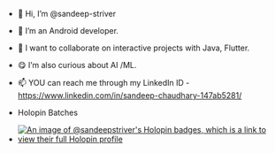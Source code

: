 - 👋 Hi, I’m @sandeep-striver
- 👀 I’m an  Android developer.
- 💞️ I want to collaborate on interactive projects with Java, Flutter.
- 😋 I’m also curious about AI /ML.
- 📫 YOU can reach me through my LinkedIn ID - https://www.linkedin.com/in/sandeep-chaudhary-147ab5281/

- Holopin Batches
  
- [![An image of @sandeepstriver's Holopin badges, which is a link to view their full Holopin profile](https://holopin.me/sandeepstriver)](https://holopin.io/@sandeepstriver)

<!---
sandeep-striver/sandeep-striver is a ✨ special ✨ repository because its `README.md` (this file) appears on your GitHub profile.
You can click the Preview link to take a look at your changes.
--->
